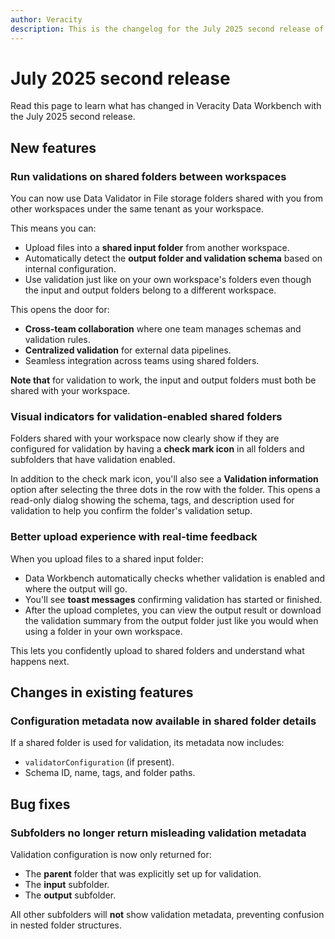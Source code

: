 ```yaml
---
author: Veracity
description: This is the changelog for the July 2025 second release of Data Workbench.
---
```


# July 2025 second release
Read this page to learn what has changed in Veracity Data Workbench with the July 2025 second release. 

## New features 

### Run validations on shared folders between workspaces
You can now use Data Validator in File storage folders shared with you from other workspaces under the same tenant as your workspace.

This means you can:
- Upload files into a **shared input folder** from another workspace.
- Automatically detect the **output folder and validation schema** based on internal configuration.
- Use validation just like on your own workspace's folders even though the input and output folders belong to a different workspace.

This opens the door for:
- **Cross-team collaboration** where one team manages schemas and validation rules.
- **Centralized validation** for external data pipelines.
- Seamless integration across teams using shared folders.

**Note that** for validation to work, the input and output folders must both be shared with your workspace.

### Visual indicators for validation-enabled shared folders
Folders shared with your workspace now clearly show if they are configured for validation by having a **check mark icon** in all folders and subfolders that have validation enabled.

In addition to the check mark icon, you'll also see a **Validation information** option after selecting the three dots in the row with the folder.
This opens a read-only dialog showing the schema, tags, and description used for validation to help you confirm the folder's validation setup.

### Better upload experience with real-time feedback
When you upload files to a shared input folder:
- Data Workbench automatically checks whether validation is enabled and where the output will go.
- You'll see **toast messages** confirming validation has started or finished.
- After the upload completes, you can view the output result or download the validation summary from the output folder just like you would when using a folder in your own workspace.

This lets you confidently upload to shared folders and understand what happens next.

## Changes in existing features

### Configuration metadata now available in shared folder details
If a shared folder is used for validation, its metadata now includes:
- `validatorConfiguration` (if present).
- Schema ID, name, tags, and folder paths.

## Bug fixes

### Subfolders no longer return misleading validation metadata
Validation configuration is now only returned for:
- The **parent** folder that was explicitly set up for validation.
- The **input** subfolder.
- The **output** subfolder.

All other subfolders will **not** show validation metadata, preventing confusion in nested folder structures.